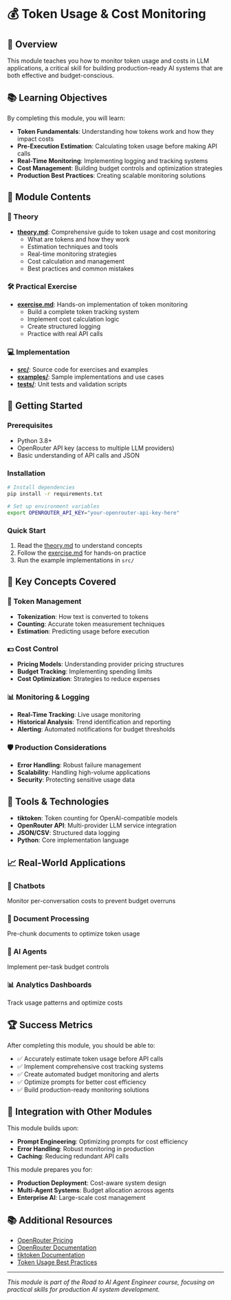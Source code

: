 # 💰 Token Usage & Cost Monitoring

## 🎯 Overview

This module teaches you how to monitor token usage and costs in LLM applications, a critical skill for building production-ready AI systems that are both effective and budget-conscious.

## 📚 Learning Objectives

By completing this module, you will learn:

- **Token Fundamentals**: Understanding how tokens work and how they impact costs
- **Pre-Execution Estimation**: Calculating token usage before making API calls
- **Real-Time Monitoring**: Implementing logging and tracking systems
- **Cost Management**: Building budget controls and optimization strategies
- **Production Best Practices**: Creating scalable monitoring solutions

## 🧩 Module Contents

### 📖 Theory
- **[theory.md](./theory.md)**: Comprehensive guide to token usage and cost monitoring
  - What are tokens and how they work
  - Estimation techniques and tools
  - Real-time monitoring strategies
  - Cost calculation and management
  - Best practices and common mistakes

### 🛠️ Practical Exercise
- **[exercise.md](./exercise.md)**: Hands-on implementation of token monitoring
  - Build a complete token tracking system
  - Implement cost calculation logic
  - Create structured logging
  - Practice with real API calls

### 💻 Implementation
- **[src/](./src/)**: Source code for exercises and examples
- **[examples/](./examples/)**: Sample implementations and use cases
- **[tests/](./tests/)**: Unit tests and validation scripts

## 🚀 Getting Started

### Prerequisites
- Python 3.8+
- OpenRouter API key (access to multiple LLM providers)
- Basic understanding of API calls and JSON

### Installation
```bash
# Install dependencies
pip install -r requirements.txt

# Set up environment variables
export OPENROUTER_API_KEY="your-openrouter-api-key-here"
```

### Quick Start
1. Read the [theory.md](./theory.md) to understand concepts
2. Follow the [exercise.md](./exercise.md) for hands-on practice
3. Run the example implementations in `src/`

## 🎯 Key Concepts Covered

### 🔢 Token Management
- **Tokenization**: How text is converted to tokens
- **Counting**: Accurate token measurement techniques
- **Estimation**: Predicting usage before execution

### 💵 Cost Control
- **Pricing Models**: Understanding provider pricing structures
- **Budget Tracking**: Implementing spending limits
- **Cost Optimization**: Strategies to reduce expenses

### 📊 Monitoring & Logging
- **Real-Time Tracking**: Live usage monitoring
- **Historical Analysis**: Trend identification and reporting
- **Alerting**: Automated notifications for budget thresholds

### 🛡️ Production Considerations
- **Error Handling**: Robust failure management
- **Scalability**: Handling high-volume applications
- **Security**: Protecting sensitive usage data

## 🔧 Tools & Technologies

- **tiktoken**: Token counting for OpenAI-compatible models
- **OpenRouter API**: Multi-provider LLM service integration
- **JSON/CSV**: Structured data logging
- **Python**: Core implementation language

## 📈 Real-World Applications

### 💬 Chatbots
Monitor per-conversation costs to prevent budget overruns

### 📄 Document Processing
Pre-chunk documents to optimize token usage

### 🤖 AI Agents
Implement per-task budget controls

### 📊 Analytics Dashboards
Track usage patterns and optimize costs

## 🏆 Success Metrics

After completing this module, you should be able to:

- ✅ Accurately estimate token usage before API calls
- ✅ Implement comprehensive cost tracking systems
- ✅ Create automated budget monitoring and alerts
- ✅ Optimize prompts for better cost efficiency
- ✅ Build production-ready monitoring solutions

## 🔄 Integration with Other Modules

This module builds upon:
- **Prompt Engineering**: Optimizing prompts for cost efficiency
- **Error Handling**: Robust monitoring in production
- **Caching**: Reducing redundant API calls

This module prepares you for:
- **Production Deployment**: Cost-aware system design
- **Multi-Agent Systems**: Budget allocation across agents
- **Enterprise AI**: Large-scale cost management

## 📚 Additional Resources

- [OpenRouter Pricing](https://openrouter.ai/docs#pricing)
- [OpenRouter Documentation](https://openrouter.ai/docs)
- [tiktoken Documentation](https://github.com/openai/tiktoken)
- [Token Usage Best Practices](https://openrouter.ai/docs#best-practices)

---

*This module is part of the Road to AI Agent Engineer course, focusing on practical skills for production AI system development.*
